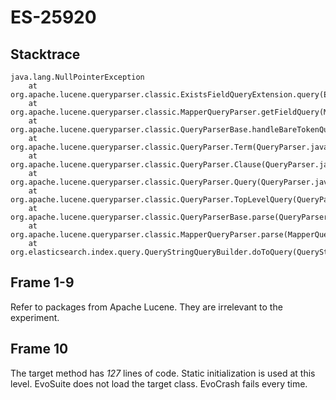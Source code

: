 # ES-25920

## Stacktrace

```
java.lang.NullPointerException
    at org.apache.lucene.queryparser.classic.ExistsFieldQueryExtension.query(ExistsFieldQueryExtension.java:40)
    at org.apache.lucene.queryparser.classic.MapperQueryParser.getFieldQuery(MapperQueryParser.java:150)
    at org.apache.lucene.queryparser.classic.QueryParserBase.handleBareTokenQuery(QueryParserBase.java:851)
    at org.apache.lucene.queryparser.classic.QueryParser.Term(QueryParser.java:469)
    at org.apache.lucene.queryparser.classic.QueryParser.Clause(QueryParser.java:355)
    at org.apache.lucene.queryparser.classic.QueryParser.Query(QueryParser.java:244)
    at org.apache.lucene.queryparser.classic.QueryParser.TopLevelQuery(QueryParser.java:215)
    at org.apache.lucene.queryparser.classic.QueryParserBase.parse(QueryParserBase.java:111)
    at org.apache.lucene.queryparser.classic.MapperQueryParser.parse(MapperQueryParser.java:824)
    at org.elasticsearch.index.query.QueryStringQueryBuilder.doToQuery(QueryStringQueryBuilder.java:1036)
```

## Frame 1-9
Refer to packages from Apache Lucene. They are irrelevant to the experiment.

## Frame 10
The target method has *127* lines of code.
Static initialization is used at this level. EvoSuite does not load the target class. EvoCrash fails every time.